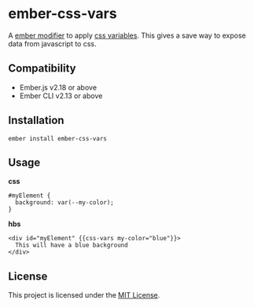 ember-css-vars
==============================================================================

A [ember modifier](https://emberjs.github.io/rfcs/0373-Element-Modifier-Managers.html) to apply [css variables](https://developer.mozilla.org/en-US/docs/Web/CSS/Using_CSS_variables).
This gives a save way to expose data from javascript to css.


Compatibility
------------------------------------------------------------------------------

* Ember.js v2.18 or above
* Ember CLI v2.13 or above


Installation
------------------------------------------------------------------------------

```
ember install ember-css-vars
```


Usage
------------------------------------------------------------------------------

**css**
```
#myElement {
  background: var(--my-color);
}
```

**hbs**
```
<div id="myElement" {{css-vars my-color="blue"}}>
  This will have a blue background
</div>
```


License
------------------------------------------------------------------------------

This project is licensed under the [MIT License](LICENSE.md).

